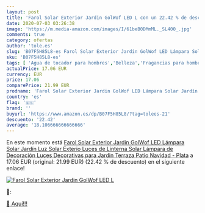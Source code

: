 ```yaml
---
layout: post
title: 'Farol Solar Exterior Jardin GolWof LED L con un 22.42 % de descuento'
date: 2020-07-03 03:26:38
image: 'https://m.media-amazon.com/images/I/61beB0DMmML._SL400_.jpg'
comments: true
category: ofertas
author: 'tole.es'
slug: 'B07F5H85L8-es Farol Solar Exterior Jardin GolWof LED Lámpara Solar...'
sku: 'B07F5H85L8-es'
tags: [ 'Agua de tocador para hombres','Belleza','Fragancias para hombres','Perfumes y fragancias','Productos para el cuidado de la piel','Sets y juegos para el cuidado de la piel','navidad', ]
actualPrice: 17.06 EUR
currency: EUR
price: 17.06
comparePrice: 21.99 EUR
prodname: 'Farol Solar Exterior Jardin GolWof LED Lámpara Solar Jardín Luz Solar Exterio Luces de Linterna Solar Lámpara de Decoración Luces Decorativas para Jardin Terraza Patio Navidad - Plata'
country: 'es'
flag: '🇪🇸'
brand: ''
buyurl: 'https://www.amazon.es/dp/B07F5H85L8/?tag=tolees-21'
descuento: '22.42'
average: '18.106666666666666'
---
```


En este momento está [Farol Solar Exterior Jardin GolWof LED Lámpara Solar Jardín Luz Solar Exterio Luces de Linterna Solar Lámpara de Decoración Luces Decorativas para Jardin Terraza Patio Navidad - Plata](https://www.amazon.es/dp/B07F5H85L8/?tag=tolees-21) a 17.06 EUR (original: 21.99 EUR) (22.42 %  de descuento) en el siguiente enlace!

[![Farol Solar Exterior Jardin GolWof LED L](https://m.media-amazon.com/images/I/61beB0DMmML._SL400_.jpg)](https://www.amazon.es/dp/B07F5H85L8/?tag=tolees-21)

🔎:


[🛒 Aquí!!!](https://www.amazon.es/dp/B07F5H85L8/?tag=tolees-21)

